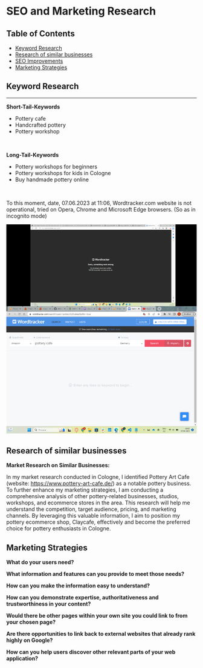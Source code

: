 # SEO and Marketing Research

## Table of Contents

- [Keyword Research](#keyword-research)
- [Research of similar businesses](#research-of-similar-businesses)
- [SEO Improvements](#seo-improvements)
- [Marketing Strategies](#marketing-strategies)

## Keyword Research
<hr>

**Short-Tail-Keywords**
- Pottery cafe
- Handcrafted pottery
- Pottery workshop

<br>

**Long-Tail-Keywords**
- Pottery workshops for beginners
- Pottery workshops for kids in Cologne
- Buy handmade pottery online

<br>

To this moment, date, 07.06.2023 at 11:06, Wordtracker.com website is not operational, tried on Opera, Chrome and Microsoft Edge browsers. (So as in incognito mode)

![Wordtracker-down](/media/readme/seo%20and%20marketing/wordtracker-down.png)

## Research of similar businesses

**Market Research on Similar Businesses:**

In my market research conducted in Cologne, I identified Pottery Art Cafe (website: https://www.pottery-art-cafe.de/) as a notable pottery business. To further enhance my marketing strategies, I am conducting a comprehensive analysis of other pottery-related businesses, studios, workshops, and ecommerce stores in the area. This research will help me understand the competition, target audience, pricing, and marketing channels. By leveraging this valuable information, I aim to position my pottery ecommerce shop, Claycafe, effectively and become the preferred choice for pottery enthusiasts in Cologne.

## Marketing Strategies

**What do your users need?**
<br>

**What information and features can you provide to meet those needs?**
<br>

**How can you make the information easy to understand?**
<br>

**How can you demonstrate expertise, authoritativeness and trustworthiness in your content?**
<br>

**Would there be other pages within your own site you could link to from your chosen page?**
<br>

**Are there opportunities to link back to external websites that already rank highly on Google?**
<br>

**How can you help users discover other relevant parts of your web application?**
<br>